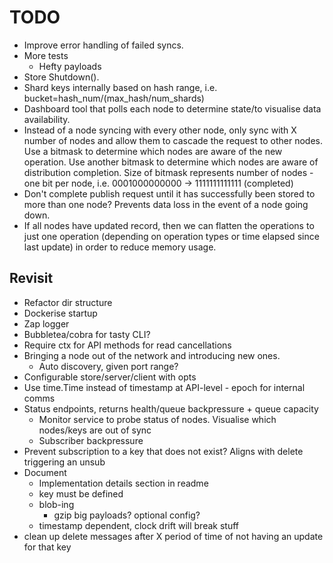 # TODO

- Improve error handling of failed syncs.
- More tests
  - Hefty payloads
- Store Shutdown().
- Shard keys internally based on hash range, i.e. bucket=hash_num/(max_hash/num_shards)
- Dashboard tool that polls each node to determine state/to visualise data availability.
- Instead of a node syncing with every other node, only sync with X number of nodes and allow them to cascade the request to other nodes. Use a bitmask to determine which nodes are aware of the new operation. Use another bitmask to determine which nodes are aware of distribution completion. Size of bitmask represents number of nodes - one bit per node, i.e. 0001000000000 -> 1111111111111 (completed)
- Don't complete publish request until it has successfully been stored to more than one node? Prevents data loss in the event of a node going down.
- If all nodes have updated record, then we can flatten the operations to just one operation (depending on operation types or time elapsed since last update) in order to reduce memory usage.

## Revisit

- Refactor dir structure
- Dockerise startup
- Zap logger
- Bubbletea/cobra for tasty CLI?
- Require ctx for API methods for read cancellations
- Bringing a node out of the network and introducing new ones.
  - Auto discovery, given port range?
- Configurable store/server/client with opts
- Use time.Time instead of timestamp at API-level - epoch for internal comms
- Status endpoints, returns health/queue backpressure + queue capacity  
  - Monitor service to probe status of nodes. Visualise which nodes/keys are out of sync
  - Subscriber backpressure
- Prevent subscription to a key that does not exist? Aligns with delete triggering an unsub 
- Document 
  - Implementation details section in readme
  - key must be defined
  - blob-ing
    - gzip big payloads? optional config?
  - timestamp dependent, clock drift will break stuff
- clean up delete messages after X period of time of not having an update for that key